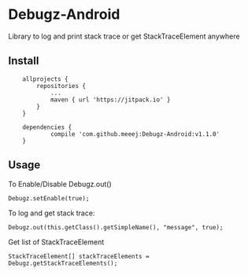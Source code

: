 # Debugz-Android
Library to log and print stack trace or get StackTraceElement anywhere


## Install

```
	allprojects {
		repositories {
			...
			maven { url 'https://jitpack.io' }
		}
	}
```


```
	dependencies {
	        compile 'com.github.meeej:Debugz-Android:v1.1.0'
	}
```


## Usage

To Enable/Disable Debugz.out()
```
Debugz.setEnable(true);
```

To log and get stack trace:
```
Debugz.out(this.getClass().getSimpleName(), "message", true);
```

Get list of StackTraceElement
```
StackTraceElement[] stackTraceElements = Debugz.getStackTraceElements();
```
